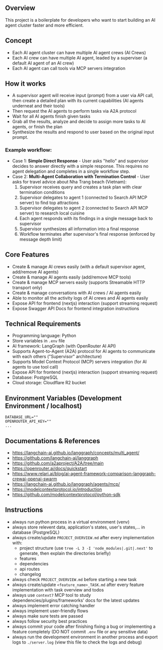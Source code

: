 ## Overview
This project is a boilerplate for developers who want to start building an AI agent cluster faster and more efficient.

## Concept
* Each AI agent cluster can have multiple AI agent crews (AI Crews)
* Each AI crew can have multiple AI agent, leaded by a superviser (a default AI agent of an AI crew)
* Each AI agent can call tools via MCP servers integration

## How it works
* A supervisor agent will receive input (prompt) from a user via API call, then create a detailed plan with its current capabilities (AI agents underneat and their tools)
* Then request the AI agents to perform tasks via A2A protocol
* Wait for all AI agents finish given tasks
* Grab all the results, analyze and decide to assign more tasks to AI agents, or finish the plan
* Synthesize the results and respond to user based on the original input prompt.

### Example workflow:
* Case 1: **Simple Direct Response** - User asks "hello" and supervisor decides to answer directly with a simple response. This requires no agent delegation and completes in a single workflow step.
* Case 2: **Multi-Agent Collaboration with Termination Control** - User asks for travel advice about Nha Trang beach (Vietnam):
  1. Supervisor receives query and creates a task plan with clear termination conditions
  2. Supervisor delegates to agent 1 (connected to Search API MCP server) to find top attractions
  3. Supervisor delegates to agent 2 (connected to Search API MCP server) to research local cuisine
  4. Each agent responds with its findings in a single message back to supervisor
  5. Supervisor synthesizes all information into a final response
  6. Workflow terminates after supervisor's final response (enforced by message depth limit)

## Core Features
* Create & manage AI crews easily (with a default supervisor agent, add/remove AI agents)
* Create & manage AI agents easily (add/remove MCP tools)
* Create & manage MCP servers easily (supports Streamable HTTP transport only)
* Create & manage conversations with AI crews / AI agents easily
* Able to monitor all the activity logs of AI crews and AI agents easily
* Expose API for frontend (nextjs) interaction (support streaming request)
* Expose Swagger API Docs for frontend integration instructions

## Technical Requirements
- Programming language: Python
- Store variables in `.env` file
- AI framework: LangGraph (with OpenRouter AI API)
- Supports Agent-to-Agent (A2A) protocol for AI agents to communicate with each others ("Supervisor" architecture)
- Supports Model Context Protocol (MCP) servers integration (for AI agents to use tool call)
- Expose API for frontend (nextjs) interaction (support streaming request)
- Database: PostgreSQL
- Cloud storage: Cloudflare R2 bucket

## Environment Variables (Development Environment / localhost)

```
DATABASE_URL=""
OPENROUTER_API_KEY=""
...
```

## Documentations & References
* https://langchain-ai.github.io/langgraph/concepts/multi_agent/
* https://github.com/langchain-ai/langgraph
* https://github.com/a2aproject/A2A/tree/main
* https://openrouter.ai/docs/quickstart
* https://www.relari.ai/blog/ai-agent-framework-comparison-langgraph-crewai-openai-swarm
* https://langchain-ai.github.io/langgraph/agents/mcp/
* https://modelcontextprotocol.io/introduction
* https://github.com/modelcontextprotocol/python-sdk

## Instructions
* always run python process in a virtual environment (venv)
* always store relevent data, application's states, user's states,... in database (PostgreSQL)
* always create/update `PROJECT_OVERVIEW.md` after every implementation with:
    * project structure (use `tree -L 3 -I 'node_modules|.git|.next'` to generate, then explain the directories briefly)
    * features
    * dependencies
    * api routes
    * changelog
* always check `PROJECT_OVERVIEW.md` before starting a new task
* always create/update `<feature_name>_TASK.md` after every feature implementation with task overview and todos
* always use `context7` MCP tool to study dependencies/plugins/frameworks' docs for the latest updates
* always implement error catching handler
* always implement user-friendly flows
* always make sure tests are passed
* always follow security best practices
* always commit your code after finishing fixing a bug or implementing a feature completely (DO NOT commit `.env` file or any sensitive data)
* always run the development environment in another process and export logs to `./server.log` (view this file to check the logs and debug)